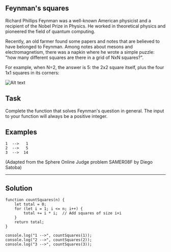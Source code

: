 ## Feynman's squares
Richard Phillips Feynman was a well-known American physicist and a recipient of the Nobel Prize in Physics. He worked in theoretical physics and pioneered the field of quantum computing.

Recently, an old farmer found some papers and notes that are believed to have belonged to Feynman. Among notes about mesons and electromagnetism, there was a napkin where he wrote a simple puzzle: "how many different squares are there in a grid of NxN squares?".

For example, when N=2, the answer is 5: the 2x2 square itself, plus the four 1x1 squares in its corners:

![Alt text](https://github.com/user-attachments/assets/952f5460-f75d-4f19-a56c-8232be36312d)

## Task
Complete the function that solves Feynman's question in general. The input to your function will always be a positive integer.

## Examples
```
1  -->   1
2  -->   5
3  -->  14
```

(Adapted from the Sphere Online Judge problem SAMER08F by Diego Satoba)

---

## Solution
```
function countSquares(n) {
    let total = 0;
    for (let i = 1; i <= n; i++) {
        total += i * i;  // Add squares of size i×i
    }
    return total;
}

console.log("1 -->", countSquares(1));
console.log("2 -->", countSquares(2));
console.log("3 -->", countSquares(3));
```

